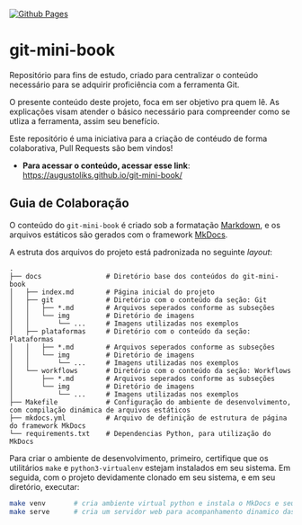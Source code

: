 [![Github Pages](https://github.com/augustoliks/git-mini-book/actions/workflows/ci.yml/badge.svg?branch=main)](https://github.com/augustoliks/git-mini-book/actions/workflows/ci.yml)

# git-mini-book

Repositório para fins de estudo, criado para centralizar o conteúdo necessário para se adquirir proficiência com a ferramenta Git. 

O presente conteúdo deste projeto, foca em ser objetivo pra quem lê. As explicações visam atender o básico necessário para compreender como se utliza a ferramenta, assim seu benefício.

Este repositório é uma iniciativa para a criação de contéudo de forma colaborativa, Pull Requests são bem vindos!

- **Para acessar o conteúdo, acessar esse link**: https://augustoliks.github.io/git-mini-book/ 

## Guia de Colaboração

O conteúdo do `git-mini-book` é criado sob a formatação [Markdown](https://pt.wikipedia.org/wiki/Markdown), e os arquivos estáticos são gerados com o framework [MkDocs](https://www.mkdocs.org/).

A estruta dos arquivos do projeto está padronizada no seguinte *layout*:

```shell
.
├── docs                # Diretório base dos conteúdos do git-mini-book 
│   ├── index.md        # Página inicial do projeto
│   ├── git             # Diretório com o conteúdo da seção: Git
│   │   ├── *.md        # Arquivos seperados conforme as subseções
│   │   └── img         # Diretório de imagens
│   │       └── ...     # Imagens utilizadas nos exemplos
│   ├── plataformas     # Diretório com o conteúdo da seção: Plataformas
│   │   ├── *.md        # Arquivos seperados conforme as subseções
│   │   └── img         # Diretório de imagens
│   │       └── ...     # Imagens utilizadas nos exemplos
│   └── workflows       # Diretório com o conteúdo da seção: Workflows
│       ├── *.md        # Arquivos seperados conforme as subseções
│       └── img         # Diretório de imagens
│           └── ...     # Imagens utilizadas nos exemplos
├── Makefile            # Configuração do ambiente de desenvolvimento, com compilação dinámica de arquivos estáticos   
├── mkdocs.yml          # Arquivo de definição de estrutura de página do framework MkDocs 
└── requirements.txt    # Dependencias Python, para utilização do MkDocs
```

Para criar o ambiente de desenvolvimento, primeiro, certifique que os utilitários `make` e `python3-virtualenv` estejam instalados em seu sistema. Em seguida, com o projeto devidamente clonado em seu sistema, e em seu diretório, executar:

```bash  
make venv       # cria ambiente virtual python e instala o MkDocs e seus plugins
make serve      # cria um servidor web para acompanhamento dinamico das mudanças feitas localmente 
```
